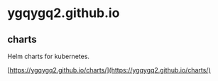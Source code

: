 # ygqygq2.github.io

## charts
Helm charts for kubernetes.

[https://ygqygq2.github.io/charts/](https://ygqygq2.github.io/charts/)

